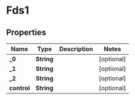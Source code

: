 

# Fds1


## Properties

Name | Type | Description | Notes
------------ | ------------- | ------------- | -------------
**_0** | **String** |  |  [optional]
**_1** | **String** |  |  [optional]
**_2** | **String** |  |  [optional]
**control** | **String** |  |  [optional]



